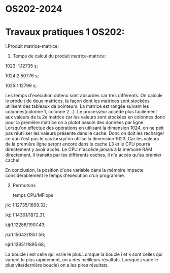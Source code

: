 # OS202-2024

# Travaux pratiques 1 OS202:

I.Produit matrice-matrice:

1. Temps de calcul du produit matrice-matrice:
   
1023: 1.12735 s;

1024:2.50776 s;

1025:1.12799 s;

Les temps d'exécution obtenu sont absurdes car très différents. On calcule le produit de deux matrices, la façon dont les matrices sont stockées utilisent des tableaux de pointeurs. La matrice est rangée suivant les colonnes(colonne 1, colonne 2...).
Le processeur accède plus facilement aux valeurs de la 2e matrice car les valeurs sont stockées en colonnes donc pour la première matrice on a plutot besoin des données par ligne.
Lorsqu'on effectue des opérations en utilisant la dimension 1024, on ne peit pas réutiliser les valeurs présente dans le cache. Donc on doit les recharger ce qui n'est pas le cas lorsqu'on utilise la dimension 1023. Car les valeurs de la première ligne seront encore dans le cache L3 et le CPU pourra directement y avoir accès.
Le CPU n'accède jamais à la mémoire RAM directement, il transite par les différents caches, il n'a accès qu'au premier cache!

En conclusion, la position d'une variable dans la mémoire impacte considérablement le temps d'exécution d'un programme.

2. Permutons
   
   temps CPU/MFlops
   
jik: 1.12735/1899.32;

ikj: 1.14361/1872.31;

kij:1.12256/1907.43;

jki:1.15643/1851.56;

kji:1.12651/1895.68;


La boucle i est celle qui varie le plus.Lorsque la boucle i et k sont celles qui varient le plus rapidement, on a des meilleurs résultats.
Lorsque j varie le plus vite(dernière boucle) on a les pires résultats.


